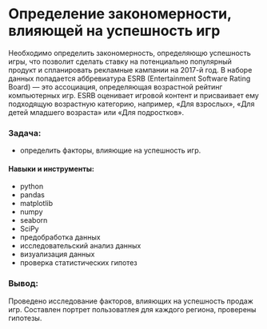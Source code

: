 # Определение закономерности, влияющей на успешность игр

Необходимо определить закономерность, определяющю успешность игры, что позволит сделать ставку на потенциально популярный продукт и спланировать рекламные кампании на 2017-й год. В наборе данных попадается аббревиатура ESRB (Entertainment Software Rating Board) — это ассоциация, определяющая возрастной рейтинг компьютерных игр. ESRB оценивает игровой контент и присваивает ему подходящую возрастную категорию, например, «Для взрослых», «Для детей младшего возраста» или «Для подростков».

### Задача:

- определить факторы, влияющие на успешность игр.

#### Навыки и инструменты:

- python
- pandas
- matplotlib
- numpy
- seaborn
- SciPy
- предобработка данных
- исследовательский анализ данных
- визуализация данных
- проверка статистических гипотез

### Вывод:
Проведено исследование факторов, влияющих на успешность продаж игр. Составлен портрет пользоватлея для каждого региона, проверены гипотезы.
